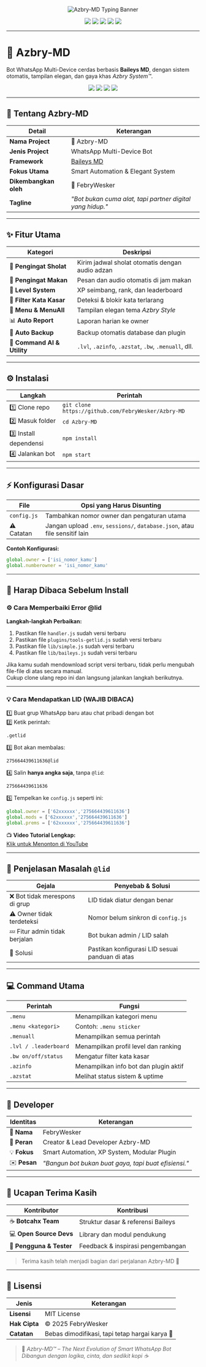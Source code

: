 <p align="center">
  <img src="https://readme-typing-svg.demolab.com?font=Playfair+Display&weight=500&size=28&duration=3500&pause=1000&color=6F00FF&center=true&vCenter=true&width=600&lines=🌙+AZBRY-MD+PREMIUM;Smart+Automation+System+By+FebryWesker;Baileys+MD+Based+WhatsApp+Bot;Elegant+and+Powerful" alt="Azbry-MD Typing Banner" />
</p>

<p align="center">
  <img src="https://img.shields.io/badge/Node.js-18.x-brightgreen?logo=node.js&logoColor=white" />
  <img src="https://img.shields.io/badge/License-MIT-blue?logo=open-source-initiative&logoColor=white" />
  <img src="https://img.shields.io/badge/Developer-FebryWesker%20🧠-purple" />
  <img src="https://img.shields.io/badge/Status-Active-success" />
  <img src="https://img.shields.io/github/stars/FebryWesker/Azbry-MD?style=social" />
</p>

---
# 🌙 Azbry-MD
Bot WhatsApp Multi-Device cerdas berbasis **Baileys MD**, dengan sistem otomatis, tampilan elegan, dan gaya khas *Azbry System™*.

<p align="center">
  <img src="https://img.shields.io/badge/Node.js-18.x-brightgreen?logo=node.js&logoColor=white" />
  <img src="https://img.shields.io/badge/License-MIT-blue?logo=open-source-initiative&logoColor=white" />
  <img src="https://img.shields.io/badge/Developer-FebryWesker%20🧠-purple" />
  <img src="https://img.shields.io/badge/Status-Active-success" />
</p>

---

## 🧭 Tentang Azbry-MD
| Detail | Keterangan |
|--------|-------------|
| **Nama Project** | 🌙 Azbry-MD |
| **Jenis Project** | WhatsApp Multi-Device Bot |
| **Framework** | [Baileys MD](https://github.com/WhiskeySockets/Baileys) |
| **Fokus Utama** | Smart Automation & Elegant System |
| **Dikembangkan oleh** | 🧠 FebryWesker |
| **Tagline** | *"Bot bukan cuma alat, tapi partner digital yang hidup."* |

---

## ✨ Fitur Utama
| Kategori | Deskripsi |
|-----------|------------|
| 🕋 **Pengingat Sholat** | Kirim jadwal sholat otomatis dengan audio adzan |
| 🍱 **Pengingat Makan** | Pesan dan audio otomatis di jam makan |
| 🧩 **Level System** | XP seimbang, rank, dan leaderboard |
| 🤬 **Filter Kata Kasar** | Deteksi & blokir kata terlarang |
| 🧾 **Menu & MenuAll** | Tampilan elegan tema *Azbry Style* |
| 📊 **Auto Report** | Laporan harian ke owner |
| 💾 **Auto Backup** | Backup otomatis database dan plugin |
| 🧠 **Command AI & Utility** | `.lvl`, `.azinfo`, `.azstat`, `.bw`, `.menuall`, dll. |

---

## ⚙️ Instalasi
| Langkah | Perintah |
|----------|-----------|
| 1️⃣ Clone repo | `git clone https://github.com/FebryWesker/Azbry-MD` |
| 2️⃣ Masuk folder | `cd Azbry-MD` |
| 3️⃣ Install dependensi | `npm install` |
| 4️⃣ Jalankan bot | `npm start` |

---

## ⚡ Konfigurasi Dasar
| File | Opsi yang Harus Disunting |
|------|-----------------------------|
| `config.js` | Tambahkan nomor owner dan pengaturan utama |
| ⚠️ Catatan | Jangan upload `.env`, `sessions/`, `database.json`, atau file sensitif lain |

**Contoh Konfigurasi:**
```js
global.owner = ['isi_nomor_kamu']
global.numberowner = 'isi_nomor_kamu'
```

---

## 🧩 Harap Dibaca Sebelum Install

### ⚙️ Cara Memperbaiki Error @lid

**Langkah-langkah Perbaikan:**
1. Pastikan file `handler.js` sudah versi terbaru  
2. Pastikan file `plugins/tools-getlid.js` sudah versi terbaru  
3. Pastikan file `lib/simple.js` sudah versi terbaru  
4. Pastikan file `lib/baileys.js` sudah versi terbaru  

Jika kamu sudah mendownload script versi terbaru, tidak perlu mengubah file-file di atas secara manual.  
Cukup clone ulang repo ini dan langsung jalankan langkah berikutnya.

---

### 💡 Cara Mendapatkan LID (WAJIB DIBACA)

1️⃣ Buat grup WhatsApp baru atau chat pribadi dengan bot  
2️⃣ Ketik perintah:
```
.getlid
```
3️⃣ Bot akan membalas:
```
275664439611636@lid
```
4️⃣ Salin **hanya angka saja**, tanpa `@lid`:
```
275664439611636
```
5️⃣ Tempelkan ke `config.js` seperti ini:
```js
global.owner = ['62xxxxxx','275664439611636']
global.mods = ['62xxxxxx','275664439611636']
global.prems = ['62xxxxxx','275664439611636']
```

📺 **Video Tutorial Lengkap:**  
[Klik untuk Menonton di YouTube](https://youtube.com/playlist?list=PLuQT2lE0wOYQNQhk2E8JAerojcZj8ckMY&s=kehl9mWEVmctVms0)

---

## 🩻 Penjelasan Masalah `@lid`
| Gejala | Penyebab & Solusi |
|---------|-------------------|
| ❌ Bot tidak merespons di grup | LID tidak diatur dengan benar |
| ⚠️ Owner tidak terdeteksi | Nomor belum sinkron di `config.js` |
| 💤 Fitur admin tidak berjalan | Bot bukan admin / LID salah |
| 🧠 Solusi | Pastikan konfigurasi LID sesuai panduan di atas |

---

## 💻 Command Utama
| Perintah | Fungsi |
|-----------|--------|
| `.menu` | Menampilkan kategori menu |
| `.menu <kategori>` | Contoh: `.menu sticker` |
| `.menuall` | Menampilkan semua perintah |
| `.lvl / .leaderboard` | Menampilkan profil level dan ranking |
| `.bw on/off/status` | Mengatur filter kata kasar |
| `.azinfo` | Menampilkan info bot dan plugin aktif |
| `.azstat` | Melihat status sistem & uptime |

---

## 🧠 Developer
| Identitas | Keterangan |
|------------|------------|
| 👤 **Nama** | FebryWesker |
| 🧩 **Peran** | Creator & Lead Developer Azbry-MD |
| 💡 **Fokus** | Smart Automation, XP System, Modular Plugin |
| ✉️ **Pesan** | *"Bangun bot bukan buat gaya, tapi buat efisiensi."* |

---

## 🙏 Ucapan Terima Kasih
| Kontributor | Kontribusi |
|--------------|-------------|
| ☕ **Botcahx Team** | Struktur dasar & referensi Baileys |
| 💻 **Open Source Devs** | Library dan modul pendukung |
| 💬 **Pengguna & Tester** | Feedback & inspirasi pengembangan |

> Terima kasih telah menjadi bagian dari perjalanan Azbry-MD 🚀

---

## 📜 Lisensi
| Jenis | Keterangan |
|--------|-------------|
| **Lisensi** | MIT License |
| **Hak Cipta** | © 2025 FebryWesker |
| **Catatan** | Bebas dimodifikasi, tapi tetap hargai karya 🧠 |

> 🌙 *Azbry-MD™ – The Next Evolution of Smart WhatsApp Bot*  
> _Dibangun dengan logika, cinta, dan sedikit kopi ☕_
